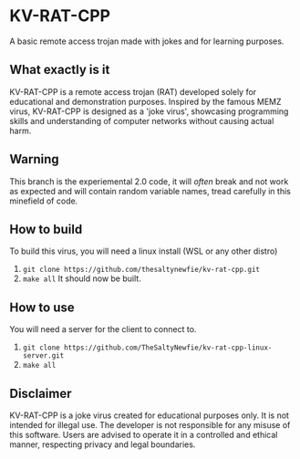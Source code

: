 # KV-RAT-CPP
A basic remote access trojan made with jokes and for learning purposes.

What exactly is it
---
KV-RAT-CPP is a remote access trojan (RAT) developed solely for educational and demonstration purposes. Inspired by the famous MEMZ virus, KV-RAT-CPP is designed as a 'joke virus', showcasing programming skills and understanding of computer networks without causing actual harm.

Warning
---
This branch is the experiemental 2.0 code, it will *often* break and not work as expected and will contain random variable names, tread carefully in this minefield of code.

How to build
---
To build this virus, you will need a linux install (WSL or any other distro)

 1. ``git clone https://github.com/thesaltynewfie/kv-rat-cpp.git``
 2. ``make all``
 It should now be built.

How to use
---
You will need a server for the client to connect to. 

 1. ``git clone https://github.com/TheSaltyNewfie/kv-rat-cpp-linux-server.git``
 2. ``make all``

Disclaimer
---
KV-RAT-CPP is a joke virus created for educational purposes only. It is not intended for illegal use. The developer is not responsible for any misuse of this software. Users are advised to operate it in a controlled and ethical manner, respecting privacy and legal boundaries.
